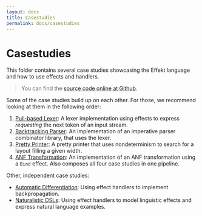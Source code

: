 ```yaml
---
layout: docs
title: Casestudies
permalink: docs/casestudies
---
```


# Casestudies

This folder contains several case studies showcasing the Effekt language and how to use effects and handlers.

> You can find the [source code online at Github](https://github.com/effekt-lang/effekt/tree/master/examples/casestudies).

Some of the case studies build up on each other. For those, we recommend looking at them in the following order:

1. [Pull-based Lexer](/docs/casestudies/lexer.effekt.md): A lexer implementation using effects to express _requesting_ the next token
   of an input stream.
2. [Backtracking Parser](/docs/casestudies/parser.effekt.md): An implementation of an imperative parser combinator library, that uses the lexer.
3. [Pretty Printer](/docs/casestudies/prettyprinter.effekt.md): A pretty printer that uses nondeterminism to search for a layout filling a given width.
4. [ANF Transformation](/docs/casestudies/anf.effekt.md): An implementation of an ANF transformation using a `Bind` effect. Also composes all four case studies in one pipeline.

Other, independent case studies:

- [Automatic Differentiation](/docs/casestudies/ad.effekt.md): Using effect handlers to implement backpropagation.
- [Naturalistic DSLs](/docs/casestudies/naturalisticdsls.effekt.md): Using effect handlers to model linguistic effects and express natural language examples.
